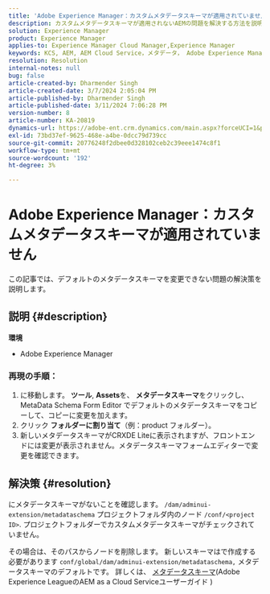 ```yaml
---
title: 'Adobe Experience Manager：カスタムメタデータスキーマが適用されていません'
description: カスタムメタデータスキーマが適用されないAEMの問題を解決する方法を説明します。
solution: Experience Manager
product: Experience Manager
applies-to: Experience Manager Cloud Manager,Experience Manager
keywords: KCS, AEM, AEM Cloud Service，メタデータ， Adobe Experience Manager
resolution: Resolution
internal-notes: null
bug: false
article-created-by: Dharmender Singh
article-created-date: 3/7/2024 2:05:04 PM
article-published-by: Dharmender Singh
article-published-date: 3/11/2024 7:06:28 PM
version-number: 8
article-number: KA-20819
dynamics-url: https://adobe-ent.crm.dynamics.com/main.aspx?forceUCI=1&pagetype=entityrecord&etn=knowledgearticle&id=bb7df1aa-8bdc-ee11-904d-6045bd006d92
exl-id: 73bd37ef-9625-468e-a4be-0dcc79d739cc
source-git-commit: 20776248f2dbee0d328102ceb2c39eee1474c8f1
workflow-type: tm+mt
source-wordcount: '192'
ht-degree: 3%

---
```


# Adobe Experience Manager：カスタムメタデータスキーマが適用されていません


この記事では、デフォルトのメタデータスキーマを変更できない問題の解決策を説明します。

## 説明 {#description}


<b>環境</b>

- Adobe Experience Manager


### <b>再現の手順：</b>

1. に移動します。 <b>ツール</b>, <b>Assets</b>を、 <b>メタデータスキーマ</b>をクリックし、MetaData Schema Form Editor でデフォルトのメタデータスキーマをコピーして、コピーに変更を加えます。
2. クリック <b>フォルダーに割り当て</b>（例：product フォルダー）。
3. 新しいメタデータスキーマがCRXDE Liteに表示されますが、フロントエンドには変更が表示されません。メタデータスキーマフォームエディターで変更を確認できます。



## 解決策 {#resolution}


にメタデータスキーマがないことを確認します。 `/dam/adminui-extension/metadataschema` プロジェクトフォルダ内のノード `/conf/<project ID>`. プロジェクトフォルダーでカスタムメタデータスキーマがチェックされていません。

その場合は、そのパスからノードを削除します。 新しいスキーマはで作成する必要があります `conf/global/dam/adminui-extension/metadataschema,` メタデータスキーマのデフォルトです。 詳しくは、 [メタデータスキーマ](https://experienceleague.adobe.com/docs/experience-manager-cloud-service/content/assets/manage/metadata-schemas.html)(Adobe Experience LeagueのAEM as a Cloud Serviceユーザーガイド )
